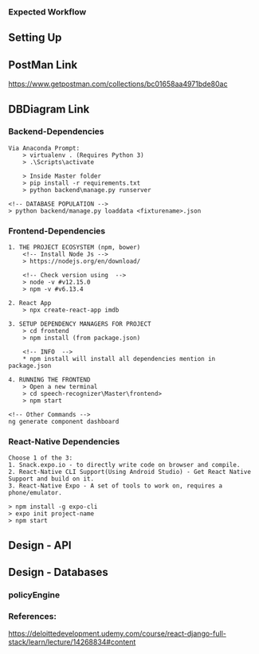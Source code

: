 ### Expected Workflow

## Setting Up

## PostMan Link
https://www.getpostman.com/collections/bc01658aa4971bde80ac

## DBDiagram Link

### Backend-Dependencies
```
Via Anaconda Prompt:
	> virtualenv . (Requires Python 3)
	> .\Scripts\activate

	> Inside Master folder
	> pip install -r requirements.txt
	> python backend\manage.py runserver

<!-- DATABASE POPULATION -->
> python backend/manage.py loaddata <fixturename>.json
```

### Frontend-Dependencies
```
1. THE PROJECT ECOSYSTEM (npm, bower)
	<!-- Install Node Js -->
	> https://nodejs.org/en/download/

	<!-- Check version using  -->
	> node -v #v12.15.0
	> npm -v #v6.13.4

2. React App
	> npx create-react-app imdb	

3. SETUP DEPENDENCY MANAGERS FOR PROJECT
	> cd frontend
	> npm install (from package.json)

	<!-- INFO  -->
	* npm install will install all dependencies mention in package.json

4. RUNNING THE FRONTEND
	> Open a new terminal
	> cd speech-recognizer\Master\frontend>
	> npm start

<!-- Other Commands -->
ng generate component dashboard
```	

### React-Native Dependencies
```
Choose 1 of the 3:
1. Snack.expo.io - to directly write code on browser and compile.
2. React-Native CLI Support(Using Android Studio) - Get React Native Support and build on it.
3. React-Native Expo - A set of tools to work on, requires a phone/emulator.

> npm install -g expo-cli
> expo init project-name
> npm start

```

## Design - API

## Design - Databases

### policyEngine

### References:
https://deloittedevelopment.udemy.com/course/react-django-full-stack/learn/lecture/14268834#content